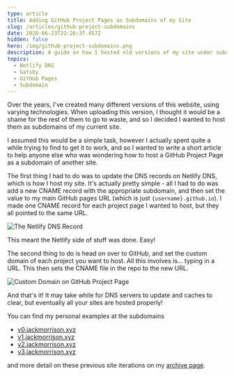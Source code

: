 ```yaml
---
type: article
title: Adding GitHub Project Pages as Subdomains of my Site
slug: /articles/github-project-subdomains
date: 2020-06-23T22:26:37.457Z
hidden: false
hero: /img/github-project-subdomains.png
description: A guide on how I hosted old versions of my site under subdomains of jackmorrison.xyz
topics:
  - Netlify DNS
  - Gatsby
  - GitHub Pages
  - Subdomain
---
```


Over the years, I've created many different versions of this website, using varying technologies. When uploading this version, I thought it would be a shame for the rest of them to go to waste, and so I decided I wanted to host them as subdomains of my current site.

I assumed this would be a simple task, however I actually spent quite a while trying to find to get it to work, and so I wanted to write a short article to help anyone else who was wondering how to host a GitHub Project Page as a subdomain of another site.

The first thing I had to do was to update the DNS records on Netlify DNS, which is how I host my site. It's actually pretty simple - all I had to do was add a new CNAME record with the appropriate subdomain, and then set the value to my main GitHub pages URL (which is just `{username}.github.io`). I made one CNAME record for each project page I wanted to host, but they all pointed to the same URL.

![The Netlify DNS Record](/img/github-project-subdomains-1.jpg "The Netlify DNS Record")

This meant the Netlify side of stuff was done. Easy!

The second thing to do is head on over to GitHub, and set the custom domain of each project you want to host. All this involves is... typing in a URL. This then sets the CNAME file in the repo to the new URL.

![Custom Domain on GitHub Project Page](/img/github-project-subdomains-2.jpg "Custom Domain on GitHub Project Page")

And that's it! It may take while for DNS servers to update and caches to clear, but eventually all your sites are hosted properly!

You can find my personal examples at the subdomains

- [v0.jackmorrison.xyz](https://v0.jackmorrison.xyz)
- [v1.jackmorrison.xyz](https://v1.jackmorrison.xyz)
- [v2.jackmorrison.xyz](https://v2.jackmorrison.xyz)
- [v3.jackmorrison.xyz](https://v3.jackmorrison.xyz)

and more detail on these previous site iterations on my [archive page](https://jackmorrison.xyz/archive).
